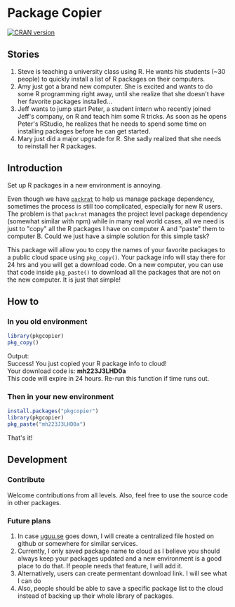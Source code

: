 # Package Copier
[![CRAN
version](http://www.r-pkg.org/badges/version/pkgcopier)](https://cran.r-project.org/package=pkgcopier)

## Stories
1. Steve is teaching a university class using R. He wants his students (~30 people) to quickly install a list of R packages on their computers. 
2. Amy just got a brand new computer. She is excited and wants to do some R programming right away, until she realize that she doesn't have her favorite packages installed...
3. Jeff wants to jump start Peter, a student intern who recently joined Jeff's company, on R and teach him some R tricks. As soon as he opens Peter's RStudio, he realizes that he needs to spend some time on installing packages before he can get started. 
4. Mary just did a major upgrade for R. She sadly realized that she needs to reinstall her R packages. 

## Introduction
Set up R packages in a new environment is annoying.  

Even though we have [`packrat`](https://rstudio.github.io/packrat/) to help us manage package dependency, sometimes the process is still too complicated, especially for new R users. The problem is that `packrat` manages the project level package dependency (somewhat similar with npm) while in many real world cases, all we need is just to "copy" all the R packages I have on computer A and "paste" them to computer B. Could we just have a simple solution for this simple task?

This package will allow you to copy the names of your favorite packages to a public cloud space using `pkg_copy()`. Your package info will stay there for 24 hrs and you will get a download code. On a new computer, you can use that code inside `pkg_paste()` to download all the packages that are not on the new computer. It is just that simple! 

## How to

### In you old environment
```r
library(pkgcopier)
pkg_copy()
```
Output:  
Success! You just copied your R package info to cloud!  
Your download code is: **mh223J3LHD0a**  
This code will expire in 24 hours. Re-run this function if time runs out.

### Then in your new environment
```r
install.packages("pkgcopier")
library(pkgcopier)
pkg_paste("mh223J3LHD0a")
```
That's it!

## Development
### Contribute
Welcome contributions from all levels. Also, feel free to use the source code in other packages. 

### Future plans
1. In case [uguu.se](https://uguu.se/) goes down, I will create a centralized file hosted on github or somewhere for similar services. 
2. Currently, I only saved package name to cloud as I believe you should always keep your packages updated and a new environment is a good place to do that. If people needs that feature, I will add it. 
3. Alternatively, users can create permentant download link. I will see what I can do
4. Also, people should be able to save a specific package list to the cloud instead of backing up their whole library of packages. 
